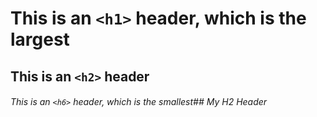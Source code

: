 # This is an `<h1>` header, which is the largest
## This is an `<h2>` header
###### This is an `<h6>` header, which is the smallest## My H2 Header
